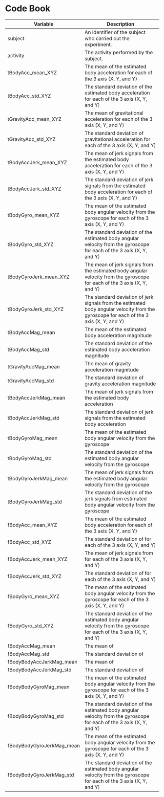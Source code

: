Code Book 
=========

|Variable|Description|
|--------|-----------|
|subject| An identifier of the subject who carried out the experiment.|
|activity| The activity performed by the subject. |
|tBodyAcc_mean_XYZ| The mean of the estimated body acceleration for each of the 3 axis (X, Y, and Y)|
|tBodyAcc_std_XYZ| The standard deviation of the estimated body acceleration for each of the 3 axis (X, Y, and Y)|
|tGravityAcc_mean_XYZ| The mean of gravitational acceleration for each of the 3 axis (X, Y, and Y)|
|tGravityAcc_std_XYZ| The standard deviation of gravitational acceleration for each of the 3 axis (X, Y, and Y)|
|tBodyAccJerk_mean_XYZ| The mean of jerk signals from the estimated body acceleration for each of the 3 axis (X, Y, and Y)|
|tBodyAccJerk_std_XYZ| The standard deviation of jerk signals from the estimated body acceleration for each of the 3 axis (X, Y, and Y)|
|tBodyGyro_mean_XYZ| The mean of the estimated body angular velocity from the gyroscope for each of the 3 axis (X, Y, and Y)|
|tBodyGyro_std_XYZ| The standard deviation of the estimated body angular velocity from the gyroscope for each of the 3 axis (X, Y, and Y) |
|tBodyGyroJerk_mean_XYZ| The mean of jerk signals from the estimated body angular velocity from the gyroscope for each of the 3 axis (X, Y, and Y)|
|tBodyGyroJerk_std_XYZ| The standard deviation of jerk signals from the estimated body angular velocity from the gyroscope for each of the 3 axis (X, Y, and Y)|
|tBodyAccMag_mean| The mean of the estimated body acceleration magnitude |
|tBodyAccMag_std| The standard deviation of the estimated body acceleration magnitude |
|tGravityAccMag_mean| The mean of gravity acceleration magnitude |
|tGravityAccMag_std| The standard deviation of gravity acceleration magnitude |
|tBodyAccJerkMag_mean| The mean of jerk signals from the estimated body acceleration |
|tBodyAccJerkMag_std| The standard deviation of jerk signals from the estimated body acceleration |
|tBodyGyroMag_mean| The mean of the estimated body angular velocity from the gyroscope |
|tBodyGyroMag_std| The standard deviation of the estimated body angular velocity from the gyroscope |
|tBodyGyroJerkMag_mean| The mean of jerk signals from the estimated body angular velocity from the gyroscope |
|tBodyGyroJerkMag_std| The standard deviation of the jerk signals from estimated body angular velocity from the gyroscope |
|fBodyAcc_mean_XYZ|  The mean of the estimated body acceleration for each of the 3 axis (X, Y, and Y)|
|fBodyAcc_std_XYZ|  The standard deviation of for each of the 3 axis (X, Y, and Y)|
|fBodyAccJerk_mean_XYZ|  The mean of jerk signals from for each of the 3 axis (X, Y, and Y)|
|fBodyAccJerk_std_XYZ| The standard deviation of  for each of the 3 axis (X, Y, and Y)|
|fBodyGyro_mean_XYZ| The mean of the estimated body angular velocity from the gyroscope for each of the 3 axis (X, Y, and Y)|
|fBodyGyro_std_XYZ| The standard deviation of the estimated body angular velocity from the gyroscope for each of the 3 axis (X, Y, and Y)|
|fBodyAccMag_mean| The mean of |
|fBodyAccMag_std| The standard deviation of  |
|fBodyBodyAccJerkMag_mean| The mean of |
|fBodyBodyAccJerkMag_std| The standard deviation of |
|fBodyBodyGyroMag_mean| The mean of the estimated body angular velocity from the gyroscope for each of the 3 axis (X, Y, and Y)|
|fBodyBodyGyroMag_std| The standard deviation of the estimated body angular velocity from the gyroscope for each of the 3 axis (X, Y, and Y)|
|fBodyBodyGyroJerkMag_mean| The mean of the estimated body angular velocity from the gyroscope for each of the 3 axis (X, Y, and Y)|
|fBodyBodyGyroJerkMag_std| The standard deviation of the estimated body angular velocity from the gyroscope for each of the 3 axis (X, Y, and Y)|

